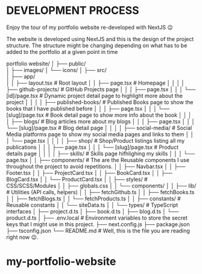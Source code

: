 
# DEVELOPMENT PROCESS

Enjoy the tour of my portfolio website re-developed with NextJS 😉

The website is developed using NextJS and this is the design of the project structure.
The structure might be changing depending on what has to be added to the portfolio at a given point in time

portfolio website/
│
├── public/                          
│   ├── images/
│   └── icons/
│
├── src/                            
│   ├── app/                        
│   │   ├── layout.tsx              # Root layout
│   │   ├── page.tsx                # Homepage
│   │
│   │   ├── github-projects/        # GitHub Projects page
│   │   │   ├── page.tsx
│   │   │   └── [id]/page.tsx       # Dynamic project detail page to highlight more about the project
│   │
│   │   ├── published-books/        # Published Books page to show the books that I have published before
│   │   │   ├── page.tsx
│   │   │   └── [slug]/page.tsx     # Book detail page to show more info about the book
│   │
│   │   ├── blogs/                  # Blog articles more about my blogs 
│   │   │   ├── page.tsx
│   │   │   └── [slug]/page.tsx     # Blog detail page
│   │
│   │   ├── social-media/           # Social Media platforms page to show my social media pages and links to them
│   │   │   └── page.tsx
│   │
│   │   ├── shop/                   # Shop/Product listings listing all my publications 
│   │   │   ├── page.tsx
│   │   │   └── [slug]/page.tsx     # Product details page 
│   │
│   │   ├── skills/                 # Skills page hifhlighing my skills 
│   │   │   └── page.tsx
│
│   ├── components/                 # The are the Reusable components I use throughout the project to avoid repetitions.
│   │   ├── Navbar.tsx
│   │   ├── Footer.tsx
│   │   ├── ProjectCard.tsx
│   │   ├── BookCard.tsx
│   │   ├── BlogCard.tsx
│   │   └── ProductCard.tsx
│
│   ├── styles/                     # CSS/SCSS/Modules
│   │   ├── globals.css
│   │   └── components/
│
│   ├── lib/                        # Utilities (API calls, helpers)
│   │   ├── fetchGithub.ts
│   │   ├── fetchBooks.ts
│   │   ├── fetchBlogs.ts
│   │   └── fetchProducts.ts
│
│   ├── constants/                  # Reusable constants
│   │   └── siteData.ts
│
│   └── types/                      # TypeScript interfaces
│       ├── project.d.ts
│       ├── book.d.ts
│       ├── blog.d.ts
│       └── product.d.ts
│
├── .env.local                      # Environment variables to store the secret keys that I might use in this project.
├── next.config.js
├── package.json
├── tsconfig.json
└── README.md                       # Well, this is the file you are reading right now 😉. 
# my-portfolio-website
